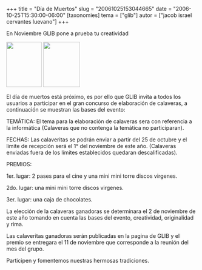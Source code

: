 +++
title = "Día de Muertos"
slug = "20061025153044665"
date = "2006-10-25T15:30:00-06:00"
[taxonomies]
tema = ["glib"]
autor = ["jacob israel cervantes luevano"]
+++

En Noviembre GLIB pone a prueba tu creatividad

<a href="http://www.glib.org.mx/images/articles/20061025153044665_1_original.jpg" title="Ver imagen sin proporción"><img width="93" height="119" src="http://www.glib.org.mx/images/articles/20061025153044665_1.jpg" alt=""></a>
<a href="http://www.glib.org.mx/images/articles/20061025153044665_2_original.JPG" title="Ver imagen sin proporción"><img width="97" height="119" src="http://www.glib.org.mx/images/articles/20061025153044665_2.JPG" alt=""></a>

El día de muertos está próximo, es por ello que GLIB invita a todos los
usuarios a participar en el gran concurso de elaboración de calaveras, a
continuación se muestran las bases del evento:

<!-- more -->
TEMÁTICA: El tema para la elaboración de calaveras sera con referencia a
la informática (Calaveras que no contenga la temática no participaran).

FECHAS: Las calaveritas se podrán enviar a partir del 25 de octubre y el
limite de recepción será el 1° del noviembre de este año. (Calaveras
enviadas fuera de los límites establecidos quedaran descalificadas).

PREMIOS:

1er. lugar: 2 pases para el cine y una mini mini torre discos virgenes.

2do. lugar: una mini mini torre discos virgenes.

3er. lugar: una caja de chocolates.

La elección de la calaveras ganadoras se determinara el 2 de noviembre
de este año tomando en cuenta las bases del evento, creatividad,
originalidad y rima.

Las calaveritas ganadoras serán publicadas en la pagina de GLIB y el
premio se entregara el 11 de noviembre que corresponde a la reunión del
mes del grupo.

Participen y fomentemos nuestras hermosas tradiciones.

